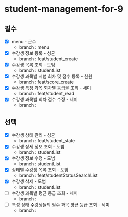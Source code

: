 # student-management-for-9

## 필수

- [x] menu - 근수
    - branch : menu
- [x] 수강생 정보 등록 - 성균
    - branch : feat/student_create
- [x] 수강생 목록 조회 - 도범
    - branch : studentList
- [x] 수강생 과목별 시험 회차 및 점수 등록 - 찬원
    - branch : feat/score_create
- [x] 수강생 특정 과목 회차별 등급을 조회 - 세미
    - branch : feat/student_read
- [x] 수강생 과목별 회차 점수 수정 - 세미
    - branch : 

## 선택

- [x] 수강생 상태 관리 - 성균
    - branch : feat/student_state
- [x] 수강생 상세 정보 조회 - 도범
    - branch : studentList
- [x] 수강생 정보 수정 - 도범
    - branch : studentList
- [x] 상태별 수강생 목록 조회 - 도범
    - branch : feat/studentStatusSearchList
- [x] 수강생 삭제 - 도범
    - branch : studentList
- [ ] 수강생 과목별 평균 등급 조회 - 세미
    - branch : 
- [ ] 특성 상태 수강생들의 필수 과목 평균 등급 조회 - 세미
    - branch : 